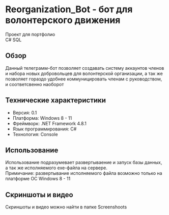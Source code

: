 # Reorganization_Bot - бот для волонтерского движения
Проект для портфолио  
C# SQL  

## Обзор

Данный телеграмм-бот позволяет создавать систему аккаунтов членов и набора новых добровольцев для волонтерской организации, а так же позволяет гораздо удобнее коммуницировать членам с руководством, и соответсвенно наоборот

## Технические характеристики

* Версия: 0.1
* Платформа: Windows 8 - 11
* Фреймворк: .NET Framework 4.8.1
* Язык программирования: C#
* Технология: Console

## Использование

Использование подразумевает развертываение и запуск базы данных, а так же исполняемого exe-файла на сервере.  
Примичание: развертывание исполняемого файла возможно только на платформе ОС Windows 8 - 11

## Скриншоты и видео

Скриншоты и видео можно найти в папке Screenshoots
